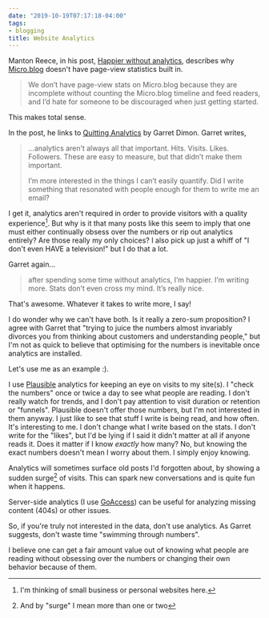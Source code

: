```yaml
---
date: "2019-10-19T07:17:18-04:00"
tags:
- blogging
title: Website Analytics
---
```


Manton Reece, in his post, [Happier without analytics](https://www.manton.org/2019/10/18/happier-without-analytics.html), describes why [Micro.blog](https://micro.blog) doesn't have page-view statistics built in.

> We don’t have page-view stats on Micro.blog because they are incomplete without counting the Micro.blog timeline and feed readers, and I’d hate for someone to be discouraged when just getting started.

This makes total sense.

In the post, he links to [Quitting Analytics](https://garrettdimon.com/2019/quitting-analytics/) by Garret Dimon. Garret writes,

> ...analytics aren’t always all that important. Hits. Visits. Likes. Followers. These are easy to measure, but that didn’t make them important.
> 
> I’m more interested in the things I can’t easily quantify. Did I write something that resonated with people enough for them to write me an email?

I get it, analytics aren't required in order to provide visitors with a quality experience[^small]. But why is it that many posts like this seem to imply that one must either continually obsess over the numbers or rip out analytics entirely? Are those really my only choices? I also pick up just a whiff of "I don't even HAVE a television!" but I do that a lot.

Garret again...

> after spending some time without analytics, I’m happier. I’m writing more. Stats don’t even cross my mind. It’s really nice.

That's awesome. Whatever it takes to write more, I say! 

I do wonder why we can't have both. Is it really a zero-sum proposition? I agree with Garret that "trying to juice the numbers almost invariably divorces you from thinking about customers and understanding people," but I'm not as quick to believe that optimising for the numbers is inevitable once analytics are installed.

Let's use me as an example :).

I use [Plausible](https://plausible.io/) analytics for keeping an eye on visits to my site(s). I "check the numbers" once or twice a day to see what people are reading. I don't really watch for trends, and I don't pay attention to visit duration or retention or "funnels". Plausible doesn't offer those numbers, but I'm not interested in them anyway. I just like to see that stuff I write is being read, and how often. It's interesting to me. I don't change what I write based on the stats. I don't write for the "likes", but I'd be lying if I said it didn't matter at all if anyone reads it. Does it matter if I know _exactly_ how many? No, but knowing the exact numbers doesn't mean I worry about them. I simply enjoy knowing.

Analytics will sometimes surface old posts I'd forgotten about, by showing a sudden surge[^surge] of visits. This can spark new conversations and is quite fun when it happens.

Server-side analytics (I use [GoAccess](https://goaccess.io/)) can be useful for analyzing missing content (404s) or other issues.

So, if you're truly not interested in the data, don't use analytics. As Garret suggests, don't waste time "swimming through numbers".

I believe one can get a fair amount value out of knowing what people are reading without obsessing over the numbers or changing their own behavior because of them.


[^small]: I'm thinking of small business or personal websites here.
[^surge]: And by "surge" I mean more than one or two
